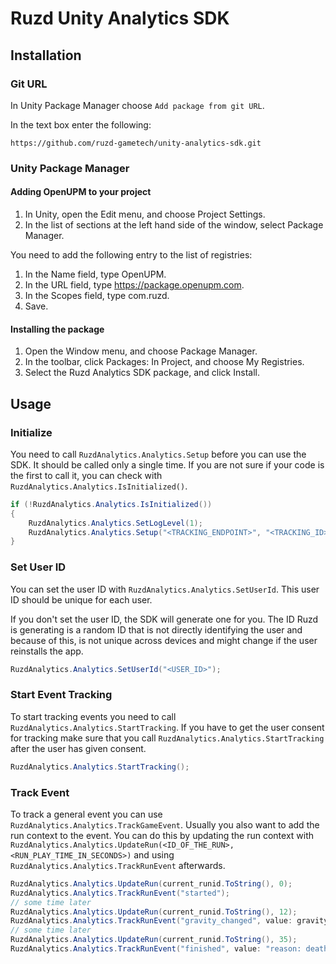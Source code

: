 # Ruzd Unity Analytics SDK


## Installation

### Git URL

In Unity Package Manager choose `Add package from git URL`.

In the text box enter the following:

```
https://github.com/ruzd-gametech/unity-analytics-sdk.git
```

### Unity Package Manager

#### Adding OpenUPM to your project

1. In Unity, open the Edit menu, and choose Project Settings.
2. In the list of sections at the left hand side of the window, select Package Manager.

You need to add the following entry to the list of registries:

1. In the Name field, type OpenUPM.
2. In the URL field, type https://package.openupm.com.
3. In the Scopes field, type com.ruzd.
4. Save.

#### Installing the package

1. Open the Window menu, and choose Package Manager.
2. In the toolbar, click Packages: In Project, and choose My Registries.
3. Select the Ruzd Analytics SDK package, and click Install.

## Usage

### Initialize

You need to call `RuzdAnalytics.Analytics.Setup` before you can use the SDK.
It should be called only a single time. If you are not sure if your code is the first to call it, you can check with `RuzdAnalytics.Analytics.IsInitialized()`.

```csharp
if (!RuzdAnalytics.Analytics.IsInitialized())
{
    RuzdAnalytics.Analytics.SetLogLevel(1);
    RuzdAnalytics.Analytics.Setup("<TRACKING_ENDPOINT>", "<TRACKING_ID>");
}
```

### Set User ID

You can set the user ID with `RuzdAnalytics.Analytics.SetUserId`.
This user ID should be unique for each user.

If you don't set the user ID, the SDK will generate one for you. The ID Ruzd is generating is a random ID that is not directly identifying the user and because of this, is not unique across devices and might change if the user reinstalls the app.

```csharp
RuzdAnalytics.Analytics.SetUserId("<USER_ID>");
```

### Start Event Tracking

To start tracking events you need to call `RuzdAnalytics.Analytics.StartTracking`.
If you have to get the user consent for tracking make sure that you call `RuzdAnalytics.Analytics.StartTracking` after the user has given consent.

```csharp
RuzdAnalytics.Analytics.StartTracking();
```


### Track Event

To track a general event you can use `RuzdAnalytics.Analytics.TrackGameEvent`. Usually you also want to add the run context to the event. You can do this by updating the run context with `RuzdAnalytics.Analytics.UpdateRun(<ID_OF_THE_RUN>, <RUN_PLAY_TIME_IN_SECONDS>)` and using `RuzdAnalytics.Analytics.TrackRunEvent` afterwards.

```csharp
RuzdAnalytics.Analytics.UpdateRun(current_runid.ToString(), 0);
RuzdAnalytics.Analytics.TrackRunEvent("started");
// some time later
RuzdAnalytics.Analytics.UpdateRun(current_runid.ToString(), 12);
RuzdAnalytics.Analytics.TrackRunEvent("gravity_changed", value: gravity.ToString());
// some time later
RuzdAnalytics.Analytics.UpdateRun(current_runid.ToString(), 35);
RuzdAnalytics.Analytics.TrackRunEvent("finished", value: "reason: death");
```
